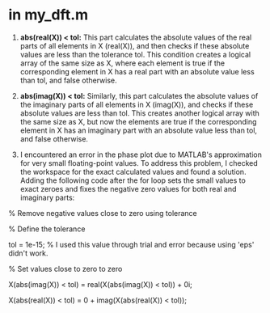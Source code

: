 # in my_dft.m

1. **abs(real(X)) < tol:** This part calculates the absolute values of the real parts of all elements in X (real(X)), and then checks if these absolute values are less than the tolerance tol. This condition creates a logical array of the same size as X, where each element is true if the corresponding element in X has a real part with an absolute value less than tol, and false otherwise.

2. **abs(imag(X)) < tol:** Similarly, this part calculates the absolute values of the imaginary parts of all elements in X (imag(X)), and checks if these absolute values are less than tol. This creates another logical array with the same size as X, but now the elements are true if the corresponding element in X has an imaginary part with an absolute value less than tol, and false otherwise.

3. I encountered an error in the phase plot due to MATLAB's approximation for very small floating-point values. To address this problem, I checked the workspace for the exact calculated values and found a solution. Adding the following code after the for loop sets the small values to exact zeroes and fixes the negative zero values for both real and imaginary parts:

% Remove negative values close to zero using tolerance

% Define the tolerance

tol = 1e-15; % I used this value through trial and error because using 'eps' didn't work.

% Set values close to zero to zero

X(abs(imag(X)) < tol) = real(X(abs(imag(X)) < tol)) + 0i;

X(abs(real(X)) < tol) = 0 + imag(X(abs(real(X)) < tol));
